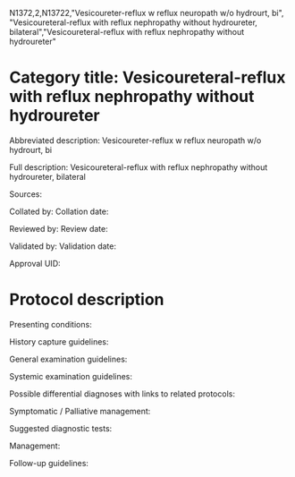 N1372,2,N13722,"Vesicoureter-reflux w reflux neuropath w/o hydrourt, bi", "Vesicoureteral-reflux with reflux nephropathy without hydroureter, bilateral","Vesicoureteral-reflux with reflux nephropathy without hydroureter"
# Category title: Vesicoureteral-reflux with reflux nephropathy without hydroureter

Abbreviated description: Vesicoureter-reflux w reflux neuropath w/o hydrourt, bi

Full description: Vesicoureteral-reflux with reflux nephropathy without hydroureter, bilateral

Sources:

Collated by:
Collation date:

Reviewed by:
Review date:

Validated by:
Validation date:

Approval UID:

# Protocol description

Presenting conditions:

History capture guidelines:

General examination guidelines:

Systemic examination guidelines:

Possible differential diagnoses with links to related protocols:

Symptomatic / Palliative management:

Suggested diagnostic tests:

Management:

Follow-up guidelines:
